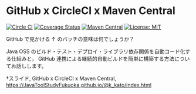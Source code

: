 # GitHub x CircleCI x Maven Central

[![Circle CI](https://circleci.com/gh/k--kato/jLinqer.svg?style=shield&circle-token=5a717ccbb33b6a206644b5e630807fc9dff1597f)](https://circleci.com/gh/k--kato/jLinqer)
[![Coverage Status](https://coveralls.io/repos/k--kato/jLinqer/badge.svg?branch=master&service=github)](https://coveralls.io/github/k--kato/jLinqer?branch=master)
[![Maven Central](https://maven-badges.herokuapp.com/maven-central/com.github.jlinqer/jlinqer/badge.svg)](https://maven-badges.herokuapp.com/maven-central/com.github.jlinqer/jlinqer)
[![License: MIT](http://img.shields.io/badge/license-MIT-orange.svg)](LICENSE)

GitHub で見かける ↑ のバッチの意味は何でしょうか？

Java OSS のビルド・テスト・デプロイ・ライブラリ依存関係を自動コード化する仕組みと，
GitHub 連携による継続的自動ビルドを簡単に構築する方法についてお話しします。


†スライド, GitHub x CircleCI x Maven Central, https://JavaToolStudyFukuoka.github.io/@k_kato/index.html
